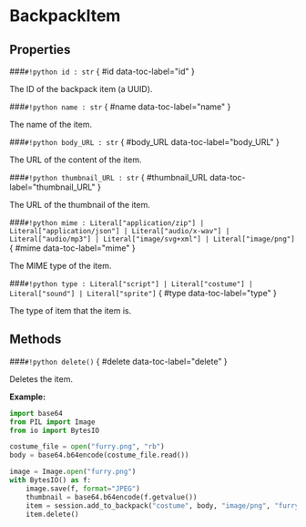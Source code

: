 # **BackpackItem**

## Properties

###`#!python id : str` { #id data-toc-label="id" }

The ID of the backpack item (a UUID).

###`#!python name : str` { #name data-toc-label="name" }

The name of the item.

###`#!python body_URL : str` { #body_URL data-toc-label="body_URL" }

The URL of the content of the item.

###`#!python thumbnail_URL : str` { #thumbnail_URL data-toc-label="thumbnail_URL" }

The URL of the thumbnail of the item.

###`#!python mime : Literal["application/zip"] | Literal["application/json"] | Literal["audio/x-wav"] | Literal["audio/mp3"] | Literal["image/svg+xml"] | Literal["image/png"]` { #mime data-toc-label="mime" }

The MIME type of the item.

###`#!python type : Literal["script"] | Literal["costume"] | Literal["sound"] | Literal["sprite"]` { #type data-toc-label="type" }

The type of item that the item is.

## Methods

###`#!python delete()` { #delete data-toc-label="delete" }

Deletes the item.

**Example:**

```python
import base64
from PIL import Image
from io import BytesIO

costume_file = open("furry.png", "rb")
body = base64.b64encode(costume_file.read())

image = Image.open("furry.png")
with BytesIO() as f:
    image.save(f, format="JPEG")
    thumbnail = base64.b64encode(f.getvalue())
    item = session.add_to_backpack("costume", body, "image/png", "furry", thumbnail)
    item.delete()
```
